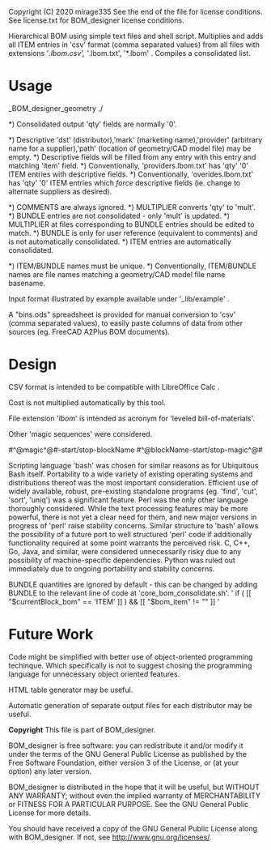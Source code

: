 Copyright (C) 2020 mirage335
See the end of the file for license conditions.
See license.txt for BOM_designer license conditions.

Hierarchical BOM using simple text files and shell script. Multiplies and adds all ITEM entries in 'csv' format (comma separated values) from all files with extensions '*.lbom.csv', '*.lbom.txt', '*.lbom' . Compiles a consolidated list.


# Usage

_BOM_designer_geometry ./

*) Consolidated output 'qty' fields are normally '0'.

*) Descriptive 'dst' (distributor),'mark' (marketing name),'provider' (arbitrary name for a supplier),'path' (location of geometry/CAD model file) may be empty.
*) Descriptive fields will be filled from any entry with this entry and matching 'item' field.
*) Conventionally, 'providers.lbom.txt' has 'qty' '0' ITEM entries with descriptive fields.
*) Conventionally, 'overides.lbom.txt' has 'qty' '0' ITEM entries which *force* descriptive fields (ie. change to alternate suppliers as desired).

*) COMMENTS are always ignored.
*) MULTIPLIER converts 'qty' to 'mult'.
*) BUNDLE entries are not consolidated - only 'mult' is updated.
*) MULTIPLIER at files corresponding to BUNDLE entries should be edited to match.
*) BUNDLE is only for user reference (equivalent to comments) and is not automatically consolidated.
*) ITEM entries are automatically consolidated.

*) ITEM/BUNDLE names must be unique.
*) Conventionally, ITEM/BUNDLE names are file names matching a geometry/CAD model file name basename.

Input format illustrated by example available under '_lib/example' .

A "bins.ods" spreadsheet is provided for manual conversion to 'csv' (comma separated values), to easily paste columns of data from other sources (eg. FreeCAD A2Plus BOM documents).

# Design

CSV format is intended to be compatible with LibreOffice Calc .

Cost is not multiplied automatically by this tool.

File extension '*lbom*' is intended as acronym for 'leveled bill-of-materials'.


Other 'magic sequences' were considered.

#^@magic^@#-start/stop-blockName
#^@blockName-start/stop-magic^@#


Scripting language 'bash' was chosen for similar reasons as for Ubiquitous Bash itself. Portability to a wide variety of existing operating systems and distributions thereof was the most important consideration. Efficient use of widely available, robust, pre-existing standalone programs (eg. 'find', 'cut', 'sort', 'uniq') was a significant feature.
Perl was the only other language thoroughly considered. While the text processing features may be more powerful, there is not yet a clear need for them, and new major versions in progress of 'perl' raise stability concerns. Similar structure to 'bash' allows the possibility of a future port to well structured 'perl' code if additionally functionality required at some point warrants the perceived risk.
C, C++, Go, Java, and similar, were considered unnecessarily risky due to any possibility of machine-specific dependencies.
Python was ruled out immediately due to ongoing portability and stability concerns.


BUNDLE quantities are ignored by default - this can be changed by adding BUNDLE to the relevant line of code at 'core_bom_consolidate.sh'.
' if ( [[ "$currentBlock_bom" == 'ITEM' ]] ) && [[ "$bom_item" != "" ]] '


# Future Work

Code might be simplified with better use of object-oriented programming techinque. Which specifically is not to suggest chosing the programming language for unnecessary object oriented features.

HTML table generator may be useful.

Automatic generation of separate output files for each distributor may be useful.


__Copyright__
This file is part of BOM_designer.

BOM_designer is free software: you can redistribute it and/or modify
it under the terms of the GNU General Public License as published by
the Free Software Foundation, either version 3 of the License, or
(at your option) any later version.

BOM_designer is distributed in the hope that it will be useful,
but WITHOUT ANY WARRANTY; without even the implied warranty of
MERCHANTABILITY or FITNESS FOR A PARTICULAR PURPOSE.  See the
GNU General Public License for more details.

You should have received a copy of the GNU General Public License
along with BOM_designer.  If not, see <http://www.gnu.org/licenses/>.
